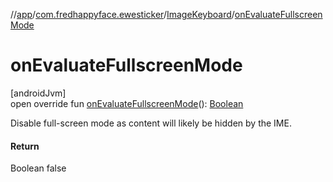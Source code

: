 //[app](../../../index.md)/[com.fredhappyface.ewesticker](../index.md)/[ImageKeyboard](index.md)/[onEvaluateFullscreenMode](on-evaluate-fullscreen-mode.md)

# onEvaluateFullscreenMode

[androidJvm]\
open override fun [onEvaluateFullscreenMode](on-evaluate-fullscreen-mode.md)(): [Boolean](https://kotlinlang.org/api/latest/jvm/stdlib/kotlin/-boolean/index.html)

Disable full-screen mode as content will likely be hidden by the IME.

#### Return

Boolean false
